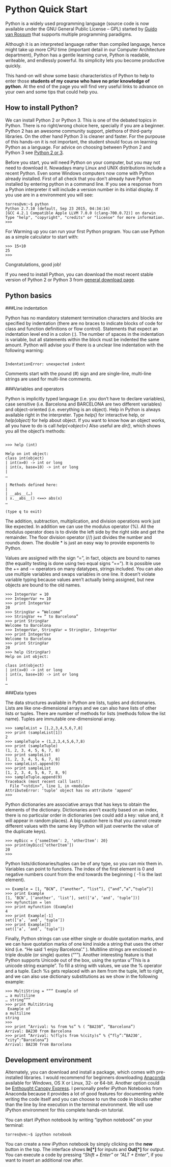 # Python Quick Start

Python is a widely used programming language (source code is now available under the GNU General Public License – GPL) started by [Guido van Rossum](http://en.wikipedia.org/wiki/Guido_van_Rossum) that supports multiple programming paradigms.

Although it is an interpreted language rather than compiled language, hence might take up more CPU time (important detail in our Computer Architecture department), Python has a gentle learning curve, Python is readable, writeable, and endlessly powerful. Its simplicity lets you become productive quickly. 

This hand-on will show some basic characteristics of Python to help to enter those **students of my course who have no prior knowledge of python**. At the end of the page you will find very useful links to advance on your own and some tips that could help you.  

## How to install Python?

We can install Python 2 or Python 3. This is one of the debated topics in Python. There is no right/wrong choice here, specially if you are a beginner. Python 2 has an awesome community support, plethora of third-party libraries. On the other hand Python 3 is cleaner and faster. For the purpouse of this hands-on it is not important, the student should focus on learning Python as a language. For advice on choosing between Python 2 and Python 3 see [Python 2 or 3](https://wiki.python.org/moin/Python2orPython3).

Before you start, you will need Python on your computer, but you may not need to download it. Nowadays many Linux and UNIX distributions include a recent Python. Even some Windows computers now come with Python already installed. First of all check that you don’t already have Python installed by entering python in a command line. If you see a response from a Python interpreter it will include a version number in its initial display. If you use are in a environment you will see:

``` 
torres@vm:~$ python
Python 2.7.10 (default, Sep 23 2015, 04:34:14) 
[GCC 4.2.1 Compatible Apple LLVM 7.0.0 (clang-700.0.72)] on darwin
Type "help", "copyright", "credits" or "license" for more information.
>>> 
```
For Warming up you can run your first Python program. You can use Python as a simple calculator to start with:
``` 
>>> 15+10
25
>>> 
```
Congratulations, good job!

If you need to install Python, you can download the most recent stable version of Python 2 or Python 3 from [general download page](https://www.python.org/downloads/).

## Python basics
###Line indentation

Python has no mandatory statement termination characters and blocks are specified by indentation (there are no braces to indicate blocks of code for class and function definitions or flow control). Statements that expect an indentation level end in a colon (:). The number of spaces in the indentation is variable, but all statements within the block must be indented the same amount. Python will advise you if there is a unclear line indentation with the following warning:

``` 

IndentationError: unexpected indent

```
Comments start with the pound (#) sign and are single-line, multi-line strings are used for multi-line comments.

###Variables and operators

Python is implicitly typed language (i.e. you don’t have to declare variables), case sensitive (i.e. Barcelona and BARCELONA are two different variables) and object-oriented (i.e. everything is an object). Help in Python is always available right in the interpreter. Type *help()* for interactive help, or *help(object)* for help about object. If you want to know how an object works, all you have to do is call *help(\<object\>)* Also useful are *dir()*, which shows you all the object’s methods:


```

>>> help (int)

Help on int object:
class int(object)
| int(x=0) -> int or long
| int(x, base=10) -> int or long
| 
…

| Methods defined here:
| 
| __abs__(…)
| x.__abs__() <==> abs(x)
…

(type q to exit)

```
The addition, subtraction, multiplication, and division operations work just like expected. In addition we can use the modulus operator (%). All the modulus operator does is to divide the left side by the right side and get the remainder. The floor division operator (//) just divides the number and rounds down. The double * is just an easy way to provide exponents to Python.

Values are assigned with the sign “=”, in fact, objects are bound to names (the equality testing is done using two equal signs “==”). It is possible use the += and -= operators on many datatypes, strings included. You can also use multiple variables and swaps variables in one line. It doesn’t violate variable typing because values aren’t actually being assigned, but new objects are bound to the old names.

``` 
>>> IntegerVar = 10
>>> IntegerVar += 10
>>> print IntegerVar
20
>>> StringVar = “Welcome”
>>> StringVar += ” to Barcelona”
>>> print StringVar
Welcome to Barcelona
>>> IntegerVar, StringVar = StringVar, IntegerVar
>>> print IntegerVar
Welcome to Barcelona
>>> print StringVar
20
>>> help (StringVar)
Help on int object:

class int(object)
| int(x=0) -> int or long
| int(x, base=10) -> int or long
| 
…

```
###Data types

The data structures available in Python are lists, tuples and dictionaries. Lists are like one-dimensional arrays and we can also have lists of other lists or tuples. There are number of methods for lists (methods follow the list name). Tuples are immutable one-dimensional array.

``` 
>>> sampleList = [1,2,3,4,5,6,7,8]
>>> print (sampleList[1])
2
>>> sampleTuple = (1,2,3,4,5,6,7,8)
>>> print (sampleTuple)
(1, 2, 3, 4, 5, 6, 7, 8)
>>> print sampleList
[1, 2, 3, 4, 5, 6, 7, 8]
>>> sampleList.append(9)
>>> print sampleList
[1, 2, 3, 4, 5, 6, 7, 8, 9]
>>> sampleTuple.append(9)
Traceback (most recent call last):
  File “<stdin>”, line 1, in <module>
AttributeError: ‘tuple’ object has no attribute ‘append’
>>>

```

Python dictionaries are associative arrays that has keys to obtain the elements of the dictionary. Dictionaries aren’t exactly based on an index, there is no particular order in dictionaries (we could add a key: value and, it will appear in random places). A big caution here is that you cannot create different values with the same key (Python will just overwrite the value of the duplicate keys).

``` 
>>> myDicc = {‘someItem’: 2, ‘otherItem’: 20}
>>> print(myDicc[‘otherItem’])
20
>>>

```
Python lists/dictionaries/tuples can be of any type, so you can mix them in. Variables can point to functions. The index of the first element is 0 and negative numbers count from the end towards the beginning ( -1 is the last element).

``` 
>> Example = [1, “BCN”, [“another”, “list”], {“and”,”a”,”tuple”}]
>>> print Example
[1, ‘BCN’, [‘another’, ‘list’], set([‘a’, ‘and’, ‘tuple’])]
>>> myfunction = len
>>> print myfunction (Example)
4
>>> print Example[-1]
set([‘a’, ‘and’, ‘tuple’])
>>> print Example[3]
set([‘a’, ‘and’, ‘tuple’])

```

Finally, Python strings can use either single or double quotation marks, and we can have quotation marks of one kind inside a string that uses the other kind (i.e. “He said ‘I enjoy Barcelona’.” ). Multiline strings are enclosed in triple double (or single) quotes  (“””). Another interesting feature is that Python supports Unicode out of the box, using the syntax u”This is a unicode string example”. To fill a string with values, we use the % operator and a tuple. Each %s gets replaced with an item from the tuple, left to right, and we can also use dictionary substitutions as we show in the following example:

``` 
>>> MultiString = “”” Example of 
… a multiline
… string”””
>>> print MultiString
 Example of 
a multiline
string
>>> 
>>> print “Arrival: %s from %s” % ( “BA230”, “Barcelona”)
Arrival: BA230 from Barcelona
>>> print “Arrival: %(fly)s from %(city)s” % {“fly”:”BA230″, “city”:”Barcelona”}
Arrival: BA230 from Barcelona

```



## Development environment

Alternately, you can download and install a package, which comes with pre-installed libraries. I would recommend for beginners downloading [Anaconda](https://www.continuum.io/downloads) available for Windows, OS X or Linux, 32- or 64-bit.
Another option could be [Enthought Canopy Express](https://store.enthought.com/downloads/#default). I personally prefer iPython Notebooks from Anaconda because it provides a lot of good features for documenting while writing the code itself and you can choose to run the code in blocks rather than the line by line execution in the terminal environment. We will use iPython environment for this complete hands-on tutorial.

You can start iPython notebook by writing “ipython notebook” on your terminal:
``` 
torres@vm:~$ ipython notebook

```
You can create a new iPython notebook by simply clicking on the **new** button  in the top. The interface shows **In\[\*\]**  for inputs and **Out\[\*\]** for output. You can execute a code by pressing *“Shift + Enter”* or *“ALT + Enter”*, if you want to insert an additional row after.




